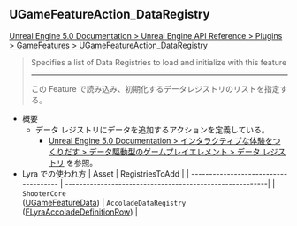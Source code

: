 ## UGameFeatureAction_DataRegistry

[Unreal Engine 5.0 Documentation > Unreal Engine API Reference > Plugins > GameFeatures > UGameFeatureAction_DataRegistry](https://docs.unrealengine.com/5.0/en-US/API/Plugins/GameFeatures/UGameFeatureAction_DataRegistry/)

> Specifies a list of Data Registries to load and initialize with this feature  
> 
> ----
> この Feature で読み込み、初期化するデータレジストリのリストを指定する。

* 概要
	* データ レジストリにデータを追加するアクションを定義している。
		* [Unreal Engine 5.0 Documentation > インタラクティブな体験をつくりだす > データ駆動型のゲームプレイエレメント > データ レジストリ] を参照。
* Lyra での使われ方
	| Asset                                 | RegistriesToAdd                                          |
	| ------------------------------------- | ---------------------------------------------------------|
	| `ShooterCore`<br>([UGameFeatureData]) | `AccoladeDataRegistry`<br>([FLyraAccoladeDefinitionRow]) |




<!--- ページ内のリンク --->

<!--- 自前の画像へのリンク --->

<!--- generated --->
[FLyraAccoladeDefinitionRow]: ../../Lyra/GameplayMessageAccolade/FLyraAccoladeDefinitionRow.md#flyraaccoladedefinitionrow
[UGameFeatureData]: ../../UE/GameFeature/UGameFeatureData.md#ugamefeaturedata
[Unreal Engine 5.0 Documentation > インタラクティブな体験をつくりだす > データ駆動型のゲームプレイエレメント > データ レジストリ]: https://docs.unrealengine.com/5.0/ja/data-registries-in-unreal-engine/

